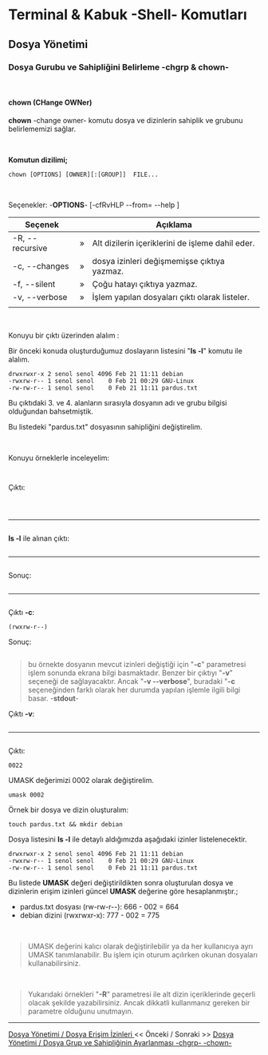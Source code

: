 # **Terminal & Kabuk -Shell- Komutları**

## Dosya Yönetimi

### **Dosya Gurubu ve Sahipliğini Belirleme -chgrp & chown-** 

</br>

#### chown (CHange OWNer)

**chown** -change owner- komutu dosya ve dizinlerin sahiplik ve grubunu belirlememizi sağlar. 



</br>

**Komutun dizilimi;**


``` {echo}
chown [OPTIONS] [OWNER][:[GROUP]]  FILE...
```

<br>

Seçenekler: -**OPTIONS**- [-cfRvHLP --from= --help ] 

| Seçenek | | Açıklama |
|--|:--:|--|
| -R, --recursive | » | Alt dizilerin içeriklerini de işleme dahil eder. |
| -c, --changes | » | dosya izinleri değişmemişse çıktıya yazmaz. |
| -f, --silent | » | Çoğu hatayı çıktıya yazmaz. |
| -v, --verbose | » | İşlem yapılan dosyaları çıktı olarak listeler. |
||

</br>

Konuyu bir çıktı üzerinden alalım :

Bir önceki konuda oluşturduğumuz doslayarın listesini "**ls -l**" komutu ile alalım.


``` {echo}
drwxrwxr-x 2 senol senol 4096 Feb 21 11:11 debian
-rwxrw-r-- 1 senol senol    0 Feb 21 00:29 GNU-Linux
-rw-rw-r-- 1 senol senol    0 Feb 21 11:11 pardus.txt
```

Bu çıktıdaki 3. ve 4. alanların sırasıyla dosyanın adı ve grubu bilgisi olduğundan bahsetmiştik.

Bu listedeki "pardus.txt" dosyasının sahipliğini değiştirelim. 




</br>


Konuyu örneklerle inceleyelim:



``` {.sh}

```



``` {.sh}

``` 

Çıktı:

``` {echo}
```











``` {.sh}

``` 



``` {echo}

```

<div style="color:red">


</div>

---



``` {.sh}

``` 

**ls -l** ile alınan çıktı:

``` {echo}

```



---



``` {.sh}

``` 

Sonuç:

``` {echo}

```



---



``` {.sh}

``` 

Çıktı **-c**:

``` {echo}
(rwxrw-r--)
```

Sonuç:

``` {echo}

```

>bu örnekte dosyanın mevcut izinleri değiştiği için "**-c**" parametresi işlem sonunda ekrana bilgi basmaktadır. Benzer bir çıktıyı "**-v**" seçeneği de sağlayacaktır. Ancak "**-v --verbose**", buradaki "**-c** seçeneğinden farklı olarak her durumda yapılan işlemle ilgili bilgi basar. -**stdout**-  

Çıktı **-v**:

``` {echo}

```

---


``` {.sh}

``` 

Çıktı:

``` {echo}
0022
```

UMASK değerimizi 0002 olarak değiştirelim.

``` {.sh}
umask 0002
``` 

Örnek bir dosya ve dizin oluşturalım:

``` {.sh}
touch pardus.txt && mkdir debian 
``` 

Dosya listesini **ls -l** ile detaylı aldığımızda aşağıdaki izinler listelenecektir.

``` {echo}
drwxrwxr-x 2 senol senol 4096 Feb 21 11:11 debian
-rwxrw-r-- 1 senol senol    0 Feb 21 00:29 GNU-Linux
-rw-rw-r-- 1 senol senol    0 Feb 21 11:11 pardus.txt
```

Bu listede **UMASK** değeri değiştirildikten sonra oluşturulan dosya ve dizinlerin erişim izinleri güncel **UMASK** değerine göre hesaplanmıştır.;

* pardus.txt dosyası (rw-rw-r--): 666 - 002 = 664 
* debian dizini (rwxrwxr-x): 777 - 002 = 775

</br>

>UMASK değerini kalıcı olarak değiştirilebilir ya da her kullanıcıya ayrı UMASK tanımlanabilir. Bu işlem için oturum açılırken okunan dosyaları kullanabilirsiniz.

</br>

>Yukarıdaki örnekleri "**-R**" parametresi ile alt dizin içeriklerinde geçerli olacak şekilde yazabilirsiniz. Ancak dikkatli kullanmanız gereken bir parametre olduğunu unutmayın.



----
 [ Dosya Yönetimi / Dosya Erişim İzinleri ](./tr_dosya-erisim-izinleri.md) << Önceki / Sonraki >> [Dosya Yönetimi / Dosya Grup ve Sahipliğinin Ayarlanması -chgrp- -chown-](./tr_dosya-grup-ve-sahipligi-chgrp-chown-.md)